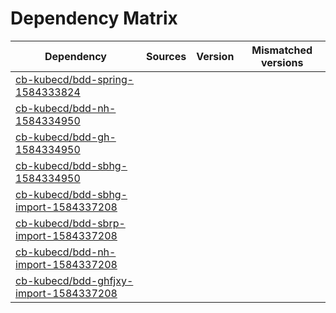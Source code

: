 # Dependency Matrix

Dependency | Sources | Version | Mismatched versions
---------- | ------- | ------- | -------------------
[cb-kubecd/bdd-spring-1584333824](https://github.com/cb-kubecd/bdd-spring-1584333824.git) |  | []() | 
[cb-kubecd/bdd-nh-1584334950](https://github.com/cb-kubecd/bdd-nh-1584334950.git) |  | []() | 
[cb-kubecd/bdd-gh-1584334950](https://github.com/cb-kubecd/bdd-gh-1584334950.git) |  | []() | 
[cb-kubecd/bdd-sbhg-1584334950](https://github.com/cb-kubecd/bdd-sbhg-1584334950.git) |  | []() | 
[cb-kubecd/bdd-sbhg-import-1584337208](https://github.com/cb-kubecd/bdd-sbhg-import-1584337208.git) |  | []() | 
[cb-kubecd/bdd-sbrp-import-1584337208](https://github.com/cb-kubecd/bdd-sbrp-import-1584337208.git) |  | []() | 
[cb-kubecd/bdd-nh-import-1584337208](https://github.com/cb-kubecd/bdd-nh-import-1584337208.git) |  | []() | 
[cb-kubecd/bdd-ghfjxy-import-1584337208](https://github.com/cb-kubecd/bdd-ghfjxy-import-1584337208.git) |  | []() | 

